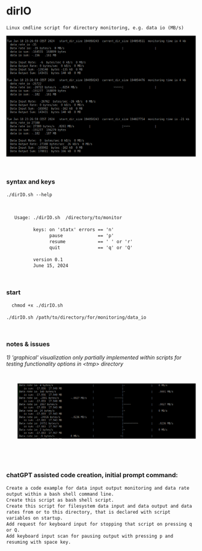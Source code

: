 
# dirIO

    Linux cmdline script for directory monitoring, e.g. data io (MB/s)

![dirIO graphical output](https://github.com/gitthnx/dirIO_GPLv2/blob/main/tmp/Screenshot_dirIO_graphical.png)
<!-- p align="left"> https://github.com/gitthnx/dirIO_GPLv2/blob/main/tmp/Screenshot_dirIO_light_graphical.png -->   
<br>


### syntax and keys 

    ./dirIO.sh --help 
<br> 

       Usage: ./dirIO.sh  /directory/to/monitor
                                             
              keys: on 'statx' errors == 'n'        
                    pause             == 'p'        
                    resume            == ' ' or 'r' 
                    quit              == 'q' or 'Q' 
                                             
              version 0.1                           
              June 15, 2024                         
<br>


### start
      chmod +x ./dirIO.sh
    
    ./dirIO.sh /path/to/directory/for/monitoring/data_io
<br>


### notes & issues
*1) 'graphical' visualization only partially implemented within scripts for testing functionality options in \<tmp\> directory*
    
<!-- pre><p align="left"><a href="https://github.com/gitthnx/dirIO_GPLv2"><img width="500" src="https://github.com/gitthnx/dirIO_GPLv2/blob/main/tmp/Screenshot_dirIO_light_graphical.png" /></a></p></pre -->

<pre><!-- --><img src="https://github.com/gitthnx/dirIO_GPLv2/blob/main/tmp/Screenshot_dirIO_light_graphical.png" width="500" style="margin:30px" style="padding:30px;" ></pre>

<!-- div id="div1" name="div1" style="position:relative; top:10; left:50;" position="absolute" top="0" left="50" ><img width="500" src="https://github.com/gitthnx/dirIO_GPLv2/blob/main/tmp/Screenshot_dirIO_light_graphical.png"></div -->

<!-- *2) <noscript>from \<noscript\> tag: gitREADME.md does not support JavaScript</noscript>* -->

<!-- 3) update local repository with changes:
        git config core.fileMode true
        git pull origin main
        alternative procedure:
        git stash push --include-untracked
        git stash drop
        or:
        git reset --hard
        git pull
-->
<br>

  
### chatGPT assisted code creation, initial prompt command:
    Create a code example for data input output monitoring and data rate output within a bash shell command line.  
    Create this script as bash shell script.  
    Create this script for filesystem data input and data output and data rates from or to this directory, that is declared with script variables on startup.  
    Add request for keyboard input for stopping that script on pressing q or Q.  
    Add keyboard input scan for pausing output with pressing p and resuming with space key.  
<br><br>
